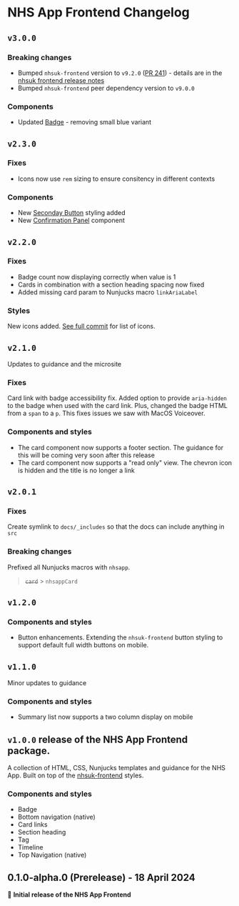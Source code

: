 # NHS App Frontend Changelog

## `v3.0.0`

### Breaking changes

- Bumped `nhsuk-frontend` version to `v9.2.0` ([PR 241](https://github.com/nhsuk/nhsapp-frontend/pull/241)) - details are in the [nhsuk frontend release notes](https://github.com/nhsuk/nhsuk-frontend/releases)
- Bumped `nhsuk-frontend` peer dependency version to `v9.0.0`

### Components

- Updated [Badge](https://design-system.nhsapp.service.nhs.uk/components/badge/) - removing small blue variant

## `v2.3.0`

### Fixes

- Icons now use `rem` sizing to ensure consitency in different contexts

### Components

- New [Seconday Button](https://design-system.nhsapp.service.nhs.uk/components/buttons/) styling added
- New [Confirmation Panel](https://design-system.nhsapp.service.nhs.uk/components/panel/) component

## `v2.2.0`

### Fixes

- Badge count now displaying correctly when value is 1
- Cards in combination with a section heading spacing now fixed
- Added missing card param to Nunjucks macro `linkAriaLabel`

### Styles

New icons added. [See full commit](https://github.com/nhsuk/nhsapp-frontend/commit/201556e91df539d9ec6dce4eda50a0f478ed3b05) for list of icons.

## `v2.1.0`

Updates to guidance and the microsite

### Fixes

Card link with badge accessibility fix. Added option to provide `aria-hidden` to the badge when used with the card link. Plus, changed the badge HTML from a `span` to a `p`. This fixes issues we saw with MacOS Voiceover.

### Components and styles

- The card component now supports a footer section. The guidance for this will be coming very soon after this release
- The card component now supports a "read only" view. The chevron icon is hidden and the title is no longer a link

## `v2.0.1`

### Fixes

Create symlink to `docs/_includes` so that the docs can include anything in `src`

### Breaking changes

Prefixed all Nunjucks macros with `nhsapp`.

> ~~`card`~~ > `nhsappCard`

## `v1.2.0`

### Components and styles

- Button enhancements. Extending the `nhsuk-frontend` button styling to support default full width buttons on mobile.

## `v1.1.0`

Minor updates to guidance

### Components and styles

- Summary list now supports a two column display on mobile

## `v1.0.0` release of the NHS App Frontend package.

A collection of HTML, CSS, Nunjucks templates and guidance for the NHS App. Built on top of the [nhsuk-frontend](https://github.com/nhsuk/nhsuk-frontend) styles.

### Components and styles

- Badge
- Bottom navigation (native)
- Card links
- Section heading
- Tag
- Timeline
- Top Navigation (native)

## 0.1.0-alpha.0 (Prerelease) - 18 April 2024

:tada: **Initial release of the NHS App Frontend**
